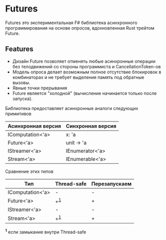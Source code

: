 
# Futures

Futures это экспериментальная F# библиотека асинхронного программирования
на основе опросов, вдохновленная Rust трейтом Future.

## Features
- Дизайн Future позволяет отменять любые асинхронные операции
  без телодвижений со стороны программиста и CancellationToken-ов
- Модель опроса делает возможным полное отсутствие блокировок в комбинаторах
  и не требует выделения память под обратные вызовы.
- Явные точки прерывания
- Future является "холодной" (вычисление начинается только после запуска).


Библиотека предоставляет асинхронные аналоги следующих примитивов

| Асинхронная версия | Синхронная версия |
| ------------------ | ----------------- |
| IComputation<'a>   | x: 'a             |
| Future<'a>         | unit -> 'a        |
| IStreamer<'a>      | IEnumerator<'a>   |
| Stream<'a>         | IEnumerable<'a>   |

Сравнение этих типов

| Тип              | Thread-safe                     | Перезапускаем |
| ---------------- | ------------------------------- | ------------- |
| IComputation<'a> | -                               | -             |
| Future<'a>       | +<sup name="a1">[1](#f1)</sup>  | +             |
| IStreamer<'a>    | -                               | -             |
| Stream<'a>       | +<sup name="a1">[1](#f1)</sup>  | +             |

<b id="f1"><sup>1</sup></b> если замыкание внутри Thread-safe


